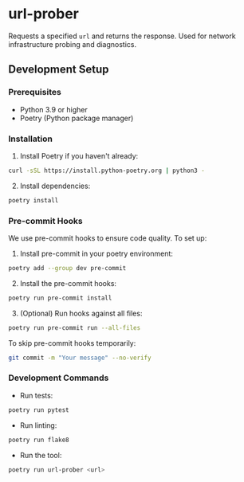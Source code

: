 # url-prober
Requests a specified `url` and returns the response. Used for network infrastructure probing and diagnostics.

## Development Setup

### Prerequisites
- Python 3.9 or higher
- Poetry (Python package manager)

### Installation

1. Install Poetry if you haven't already:
```bash
curl -sSL https://install.python-poetry.org | python3 -
```

2. Install dependencies:
```bash
poetry install
```

### Pre-commit Hooks

We use pre-commit hooks to ensure code quality. To set up:

1. Install pre-commit in your poetry environment:
```bash
poetry add --group dev pre-commit
```

2. Install the pre-commit hooks:
```bash
poetry run pre-commit install
```

3. (Optional) Run hooks against all files:
```bash
poetry run pre-commit run --all-files
```

To skip pre-commit hooks temporarily:
```bash
git commit -m "Your message" --no-verify
```

### Development Commands

- Run tests:
```bash
poetry run pytest
```

- Run linting:
```bash
poetry run flake8
```

- Run the tool:
```bash
poetry run url-prober <url>
```
